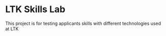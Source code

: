 # LTK Skills Lab
This project is for testing applicants skills with different technologies used at LTK
